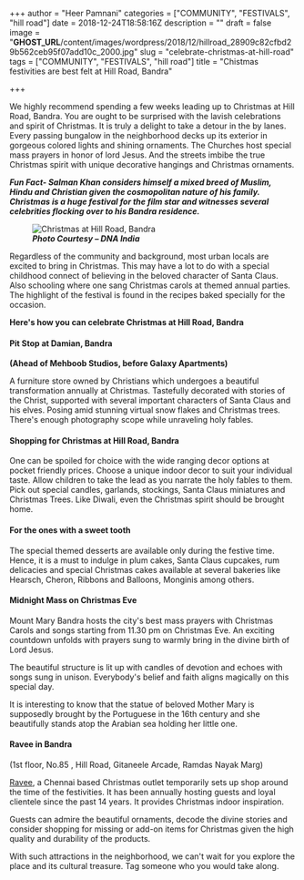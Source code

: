 +++
author = "Heer Pamnani"
categories = ["COMMUNITY", "FESTIVALS", "hill road"]
date = 2018-12-24T18:58:16Z
description = ""
draft = false
image = "__GHOST_URL__/content/images/wordpress/2018/12/hillroad_28909c82cfbd29b562ceb95f07add10c_2000.jpg"
slug = "celebrate-christmas-at-hill-road"
tags = ["COMMUNITY", "FESTIVALS", "hill road"]
title = "Chistmas festivities are best felt at Hill Road, Bandra"

+++


<p>We highly recommend spending a few weeks leading up to Christmas at Hill Road, Bandra.  You are ought to be surprised with the lavish celebrations and spirit of Christmas. It is truly a delight to take a detour in the by lanes. Every passing bungalow in the neighborhood decks up its exterior in gorgeous colored lights and shining ornaments.  The Churches host special mass prayers in honor of lord Jesus. And the streets imbibe the true Christmas spirit with unique decorative hangings and Christmas ornaments. </p>
<p><strong><em>Fun Fact-  Salman Khan considers himself a mixed breed of Muslim, Hindu and Christian given the cosmopolitan nature of his family. Christmas is a huge festival for the film star and witnesses several celebrities flocking over to his Bandra residence. </em></strong></p>
<figure class="image regular"><picture style=""><source srcset="https://d2ijz6o5xay1xq.cloudfront.net/account_4266/hillroad_28909c82cfbd29b562ceb95f07add10c_800.jpg 1x" media="(max-width: 768px)" /><source srcset="https://d2ijz6o5xay1xq.cloudfront.net/account_4266/hillroad_28909c82cfbd29b562ceb95f07add10c_800.jpg 1x" media="(min-width: 769px)" /><img style="" alt="Christmas at Hill Road, Bandra " src="https://i0.wp.com/d2ijz6o5xay1xq.cloudfront.net/account_4266/hillroad_28909c82cfbd29b562ceb95f07add10c_800.jpg?w=850&#038;ssl=1" data-recalc-dims="1" /></picture><figcaption><strong><em>Photo Courtesy &#8211; DNA India </em></strong></figcaption></figure>
<p>Regardless of the community and background, most urban locals are excited to bring in Christmas. This may have a lot to do with a special childhood connect of believing in the beloved character of Santa Claus. Also schooling where one sang Christmas carols at themed annual parties. The highlight of the festival is found in the recipes baked specially for the occasion. </p>
<p><strong>Here&#x27;s how you can celebrate Christmas at Hill Road, Bandra </strong></p>
<h4><strong>Pit Stop at Damian, Bandra </strong></h4>
<p><strong>(Ahead of Mehboob Studios, before Galaxy Apartments) </strong></p>
<p> A furniture store owned by Christians which undergoes a beautiful transformation annually at Christmas. Tastefully decorated with stories of the Christ, supported with several important characters of Santa Claus and his elves.  Posing amid stunning virtual snow flakes and Christmas trees. There&#x27;s enough photography scope while unraveling holy fables. </p>
<h4>Shopping for Christmas at Hill Road, Bandra </h4>
<p>One can be spoiled for choice with the wide ranging decor options at pocket friendly prices. Choose a unique indoor decor to suit your individual taste.  Allow children to take the lead as you narrate the holy fables to them. Pick out special candles, garlands, stockings, Santa Claus miniatures and Christmas Trees.  Like Diwali, even the Christmas spirit should be brought home. </p>
<h4><strong>For the ones with a sweet tooth </strong></h4>
<p>The special themed desserts are available only during the festive time. Hence, it is a must to indulge in plum cakes, Santa Claus cupcakes, rum delicacies and special Christmas cakes available at several bakeries like Hearsch, Cheron, Ribbons and Balloons, Monginis among others. </p>
<h4>Midnight Mass on Christmas Eve </h4>
<p>Mount Mary Bandra hosts the city&#x27;s best mass prayers with Christmas Carols and songs starting from 11.30 pm on Christmas Eve. An exciting countdown unfolds with prayers sung to warmly bring in the divine birth of Lord Jesus. </p>
<p>The beautiful structure is lit up with candles of devotion and echoes with songs sung in unison. Everybody&#x27;s belief and faith aligns magically on this special day. </p>
<p>It is interesting to know that the statue of beloved Mother Mary is supposedly brought by the Portuguese in the 16th century and she beautifully stands atop the Arabian sea holding her little one. </p>
<h4>Ravee in Bandra </h4>
<p> (1st floor, No.85 , Hill Road, Gitaneele Arcade, Ramdas Nayak Marg) </p>
<p><a   href="http://christmasraave.in/?SID=efehqavglph9mu9ur6i4hnhgf1">Ravee</a>, a Chennai based Christmas outlet temporarily sets up  shop around the time of the festivities.  It has been annually hosting guests and loyal clientele since the past 14 years.  It provides Christmas indoor inspiration. </p>
<p>Guests can admire the beautiful ornaments, decode the divine stories and consider shopping for missing or add-on items for Christmas given the high quality and durability of the products. </p>
<p>With such attractions in the neighborhood, we can&#x27;t wait for you explore the place and its cultural treasure. Tag someone who you would take along. </p>
<p><!-- strchf script --><script>        if(window.strchfSettings === undefined) window.strchfSettings = {};    window.strchfSettings.stats = {url: "https://urban-wiz.storychief.io/celebrate-christmas-at-hill-road?id=1025003783&type=2",title: "Chistmas festivities are best felt at Hill Road, Bandra",id: "5898643e-cb57-4197-adf1-22d855b8bf1d"};            (function(d, s, id) {      var js, sjs = d.getElementsByTagName(s)[0];      if (d.getElementById(id)) {window.strchf.update(); return;}      js = d.createElement(s); js.id = id;      js.src = "https://d37oebn0w9ir6a.cloudfront.net/scripts/v0/strchf.js";      js.async = true;      sjs.parentNode.insertBefore(js, sjs);    }(document, 'script', 'storychief-jssdk'))    </script><!-- End strchf script --></p>



